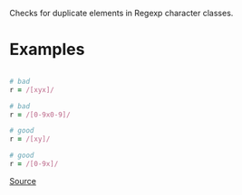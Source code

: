 
Checks for duplicate elements in Regexp character classes.

# Examples

```ruby

# bad
r = /[xyx]/

# bad
r = /[0-9x0-9]/

# good
r = /[xy]/

# good
r = /[0-9x]/
```

[Source](http://www.rubydoc.info/gems/rubocop/RuboCop/Cop/Lint/DuplicateRegexpCharacterClassElement)